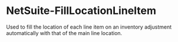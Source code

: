 # NetSuite-FillLocationLineItem
Used to fill the location of each line item on an inventory adjustment automatically with that of the main line location.

